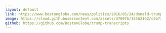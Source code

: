 ```yaml
---
layout: default
link: https://www.bostonglobe.com/news/politics/2016/05/24/donald-trump-relies-heavily-simple-phrase-believe/0pyVI36H70AOHgXzuP1P5H/story.html
image: https://cloud.githubusercontent.com/assets/370976/15562162/c5b73eec-22ca-11e6-8c58-e009be6b4632.gif
github: https://github.com/BostonGlobe/trump-transcripts
---
```

